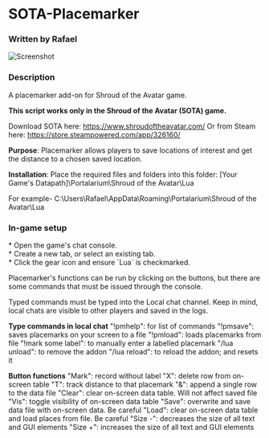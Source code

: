 # SOTA-Placemarker
### Written by Rafael

![Screenshot](placemarker_screenshot.png)
<h3>Description</h3>
A placemarker add-on for Shroud of the Avatar game.

<b>This script works only in the Shroud of the Avatar (SOTA) game.</b>

Download SOTA here: https://www.shroudoftheavatar.com/
Or from Steam here: https://store.steampowered.com/app/326160/

<b>Purpose</b>:
Placemarker allows players to save locations of interest and get the distance to a chosen saved location.

<b>Installation</b>:
Place the required files and folders into this folder:
[Your Game's Datapath]\Portalarium\Shroud of the Avatar\Lua

For example-
C:\Users\Rafael\AppData\Roaming\Portalarium\Shroud of the Avatar\Lua

<h3> In-game setup </h3>
* Open the game's chat console.<br />
* Create a new tab, or select an existing tab.<br />
* Click the gear icon and ensure `Lua` is checkmarked.<br />

Placemarker's functions can be run by clicking on the buttons, but there are some commands that must be issued through the console.

Typed commands must be typed into the Local chat channel. Keep in mind, local chats are visible to other players and saved in the logs.

<b>Type commands in local chat</b>
"!pmhelp": for list of commands
"!pmsave": saves placemarks on your screen to a file
"!pmload": loads placemarks from file
"!mark some label": to manually enter a labelled placemark
"/lua unload": to remove the addon
"/lua reload": to reload the addon; and resets it
  
<b>Button functions</b>
"Mark": record without label
"X": delete row from on-screen table
"T": track distance to that placemark
"&": append a single row to the data file
"Clear": clear on-screen data table. Will not affect saved file
"Vis": toggle visibility of on-screen data table
"Save": overwrite and save data file with on-screen data. Be careful
"Load": clear on-screen data table and load places from file. Be careful
"Size -": decreases the size of all text and GUI elements
"Size +": increases the size of all text and GUI elements
